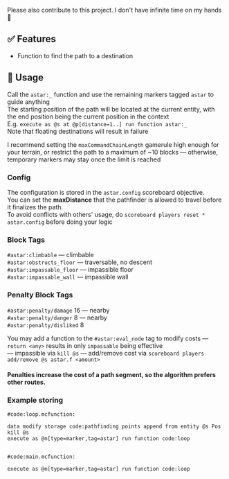 Please also contribute to this project. I don't have infinite time on my hands 🥺

## ✅ Features
- Function to find the path to a destination

## 📖 Usage
Call the `astar:_` function and use the remaining markers tagged `astar` to guide anything\
The starting position of the path will be located at the current entity, with the end position being the current position in the context\
E.g. `execute as @s at @p[distance=1..] run function astar:_`\
Note that floating destinations will result in failure

I recommend setting the `maxCommandChainLength` gamerule high enough for your terrain, or restrict the path to a maximum of ~10 blocks — otherwise, temporary markers may stay once the limit is reached

### Config
The configuration is stored in the `astar.config` scoreboard objective.\
You can set the **maxDistance** that the pathfinder is allowed to travel before it finalizes the path.\
To avoid conflicts with others' usage, do `scoreboard players reset * astar.config` before doing your logic
### Block Tags
`#astar:climbable` — climbable\
`#astar:obstructs_floor` — traversable, no descent\
`#astar:impassable_floor` — impassible floor\
`#astar:impassable_wall` — impassible wall

### Penalty Block Tags
`#astar:penalty/damage` 16 — nearby\
`#astar:penalty/danger` 8 — nearby\
`#astar:penalty/disliked` 8

You may add a function to the `#astar:eval_node` tag to modify costs — `return <any>` results in only `impassable` being effective\
— impassible via `kill @s` — add/remove cost via `scoreboard players add/remove @s astar.f <amount>`
#### Penalties increase the cost of a path segment, so the algorithm prefers other routes.

### Example storing
```
#code:loop.mcfunction:

data modify storage code:pathfinding points append from entity @s Pos
kill @s
execute as @n[type=marker,tag=astar] run function code:loop


#code:main.mcfunction:

execute as @n[type=marker,tag=astar] run function code:loop
```